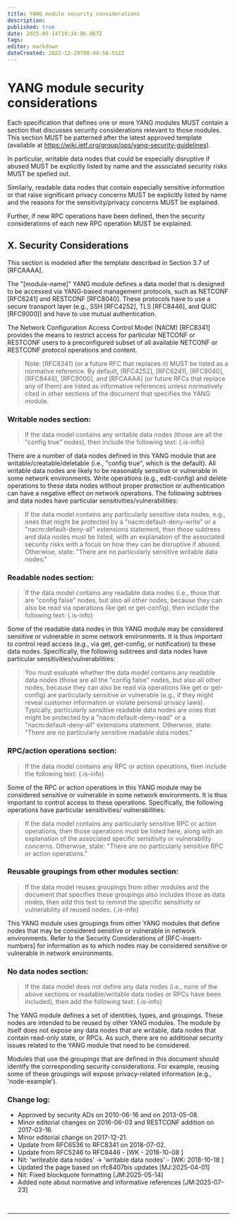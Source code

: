 ```yaml
---
title: YANG module security considerations
description: 
published: true
date: 2025-05-14T19:34:06.867Z
tags: 
editor: markdown
dateCreated: 2022-12-20T00:44:50.512Z
---
```


# YANG module security considerations
  

Each specification that defines one or more YANG modules MUST contain a section that discusses security considerations relevant to those modules. This section MUST be patterned after the latest approved template (available at https://wiki.ietf.org/group/ops/yang-security-guidelines).

In particular, writable data nodes that could be especially disruptive if abused MUST be explicitly listed by name and the associated security risks MUST be spelled out.

Similarly, readable data nodes that contain especially sensitive information or that raise significant privacy concerns MUST be explicitly listed by name and the reasons for the sensitivity/privacy concerns MUST be explained.

Further, if new RPC operations have been defined, then the security considerations of each new RPC operation MUST be explained.

## X.  Security Considerations

This section is modeled after the template described in Section 3.7 of [RFCAAAA].

The "[module-name]" YANG module defines a data model that is designed to be accessed via YANG-based management protocols, such as NETCONF [RFC6241] and RESTCONF [RFC8040]. These protocols have to use a secure transport layer (e.g., SSH [RFC4252], TLS [RFC8446], and QUIC [RFC9000]) and have to use mutual authentication.

The Network Configuration Access Control Model (NACM) [RFC8341] provides the means to restrict access for particular NETCONF or RESTCONF users to a preconfigured subset of all available NETCONF or RESTCONF protocol operations and content.

> Note: [RFC8341] (or a future RFC that replaces it) MUST be listed as a normative reference.
> By default, [RFC4252], [RFC6241], [RFC8040], [RFC8446], [RFC9000], and [RFCAAAA] (or future RFCs that replace any of them) are listed as informative references unless normatively cited in other sections of the document that specifies the YANG module.

### Writable nodes section:

> If the data model contains any writable data nodes (those are all the "config true" nodes), then include the following text:
{.is-info}

There are a number of data nodes defined in this YANG module that are writable/creatable/deletable (i.e., "config true", which is the default).  All writable data nodes are likely to be reasonably sensitive or vulnerable in some network environments.  Write operations (e.g., edit-config) and delete operations to these data nodes without proper protection or authentication can have a negative effect on network operations.  The following subtrees and data nodes have particular sensitivities/vulnerabilities:

> If the data model contains any particularly sensitive data nodes, e.g., ones that might be protected by a "nacm:default-deny-write" or a "nacm:default-deny-all" extensions statement, then those subtrees and data nodes must be listed, with an explanation of the associated security risks with a focus on how they can be disruptive if abused. Otherwise, state:
> "There are no particularly sensitive writable data nodes."
<!-- {blockquote:.is-info} -->

### Readable nodes section:
> If the data model contains any readable data nodes (i.e., those that are "config false" nodes, but also all other nodes, because they can also be read via operations like get or get-config), then include the following text:
{.is-info}

Some of the readable data nodes in this YANG module may be considered sensitive or vulnerable in some network environments.  It is thus important to control read access (e.g., via get, get-config, or notification) to these data nodes. Specifically, the following subtrees and data nodes have particular sensitivities/vulnerabilities:

> You must evaluate whether the data model contains any readable data nodes (those are all the "config false" nodes, but also all other nodes, because they can also be read via operations like get or get-config) are particularly sensitive or vulnerable (e.g., if they might reveal customer information or violate personal privacy laws). Typically, particularly sensitive readable data nodes are ones that might be protected by a "nacm:default-deny-read" or a "nacm:default-deny-all" extensions statement. Otherwise, state: 
> "There are no particularly sensitive readable data nodes."
<!-- {blockquote:.is-info} -->


### RPC/action operations section:
> If the data model contains any RPC or action operations, then include the following text:
{.is-info}

Some of the RPC or action operations in this YANG module may be considered sensitive or vulnerable in some network environments. It is thus important to control access to these operations. Specifically, the following operations have particular sensitivities/ vulnerabilities:

> If the data model contains any particularly sensitive RPC or action operations, then those operations must be listed here, along with an explanation of the associated specific sensitivity or vulnerability concerns. Otherwise, state: 
>"There are no particularly sensitive RPC or action operations."
<!-- {blockquote:.is-info} -->


### Reusable groupings from other modules section:
> If the data model reuses groupings from other modules and the document that specifies these groupings also includes those as data nodes, then add this text to remind the specific sensitivity or vulnerability of reused nodes.
{.is-info}

This YANG module uses groupings from other YANG modules that define nodes that may be considered sensitive or vulnerable in network environments. Refer to the Security Considerations of [RFC-insert-numbers] for information as to which nodes may be considered sensitive or vulnerable in network environments.

### No data nodes section:
> If the data model does not define any data nodes (i.e., none of the above sections or readable/writable data nodes or RPCs have been included), then add the following text:
{.is-info}

The YANG module defines a set of identities, types, and groupings. These nodes are intended to be reused by other YANG modules. The module by itself does not expose any data nodes that are writable, data nodes that contain read-only state, or RPCs. As such, there are no additional security issues related to the YANG module that need to be considered.

Modules that use the groupings that are defined in this document should identify the corresponding security considerations. For example, reusing some of these groupings will expose privacy-related information (e.g., 'node-example').



### Change log:
  * Approved by security ADs on 2010-06-16 and on 2013-05-08.
  * Minor editorial changes on 2016-06-03 and RESTCONF addition on 2017-03-16.
  * Minor editorial change on 2017-12-21.
  * Update from RFC6536 to RFC8341 on 2018-07-02.
  * Update from RFC5246 to RFC8446 - [WK - 2018-10-08 ]
  * Nit: 'writeable data nodes' -> 'writable data nodes' - [WK: 2018-10-18 ] 
  * Updated the page based on rfc8407bis updates [MJ:2025-04-01]
  * Nit: Fixed blockquote formatting [JM:2025-05-14]
  * Added note about normative and informative references [JM:2025-07-23]
  
  

&nbsp;
&nbsp;
&nbsp;

---
